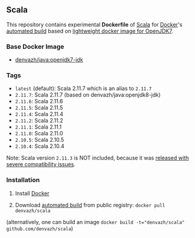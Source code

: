 ## Scala

This repository contains experimental **Dockerfile** of [Scala](http://www.scala-lang.org) for [Docker](https://www.docker.com/)'s [automated build](https://registry.hub.docker.com/u/denvazh/scala/) based on [lightweight docker image for OpenJDK7](https://registry.hub.docker.com/u/denvazh/java/).

### Base Docker Image

* [denvazh/java:openjdk7-jdk](https://registry.hub.docker.com/u/denvazh/java/)

### Tags

* `latest` (default): Scala 2.11.7 which is an alias to `2.11.7`
* `2.11.7`: Scala 2.11.7 (based on denvazh/java:openjdk8-jdk)
* `2.11.6`: Scala 2.11.6
* `2.11.5`: Scala 2.11.5
* `2.11.4`: Scala 2.11.4
* `2.11.2`: Scala 2.11.2
* `2.11.1`: Scala 2.11.1
* `2.11.0`: Scala 2.11.0
* `2.10.5`: Scala 2.10.5
* `2.10.4`: Scala 2.10.4

Note: Scala version `2.11.3` is NOT included, because it was [released with severe compatibility issues](https://issues.scala-lang.org/browse/SI-8899).

### Installation

1. Install [Docker](https://www.docker.com/)

2. Download [automated build](https://hub.docker.com/u/denvazh/scala) from public registry: `docker pull denvazh/scala`
  
  (alternatively, one can build an image `docker build -t="denvazh/scala" github.com/denvazh/scala`)